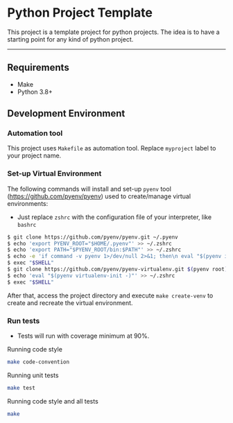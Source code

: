 # Python Project Template


This project is a template project for python projects. The idea is to have a starting point for any kind of python project.

---

## Requirements

 - Make
 - Python 3.8+


## Development Environment
 
 
### Automation tool

This project uses `Makefile` as automation tool. Replace `myproject` label to your project name.

### Set-up Virtual Environment

The following commands will install and set-up `pyenv` tool (https://github.com/pyenv/pyenv) used to create/manage virtual environments:

- Just replace `zshrc` with the configuration file of your interpreter, like `bashrc`

```bash
$ git clone https://github.com/pyenv/pyenv.git ~/.pyenv
$ echo 'export PYENV_ROOT="$HOME/.pyenv"' >> ~/.zshrc
$ echo 'export PATH="$PYENV_ROOT/bin:$PATH"' >> ~/.zshrc
$ echo -e 'if command -v pyenv 1>/dev/null 2>&1; then\n eval "$(pyenv init -)"\nfi' >> ~/.zshrc
$ exec "$SHELL"
$ git clone https://github.com/pyenv/pyenv-virtualenv.git $(pyenv root)/plugins/pyenv-virtualenv
$ echo 'eval "$(pyenv virtualenv-init -)"' >> ~/.zshrc
$ exec "$SHELL"
```

After that, access the project directory and execute `make create-venv` to create and recreate the virtual environment.


### Run tests
- Tests will run with coverage minimum at 90%.

Running code style
```bash
make code-convention
```
Running unit tests
```bash
make test
```
Running code style and all tests
```bash
make
```
